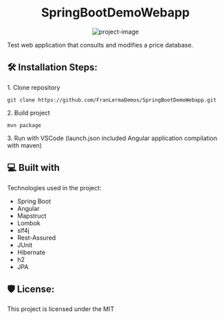 <h1 align="center" id="title">SpringBootDemoWebapp</h1>

<p align="center"><img src="" alt="project-image"></p>

<p id="description">Test web application that consults and modifies a price database.</p>

<h2>🛠️ Installation Steps:</h2>

<p>1. Clone repository</p>

```
git clone https://github.com/FranLermaDemos/SpringBootDemoWebapp.git
```

<p>2. Build project</p>

```
mvn package
```

<p>3. Run with VSCode (launch.json included Angular application compilation with maven)</p>

  
  
<h2>💻 Built with</h2>

Technologies used in the project:

*   Spring Boot
*   Angular
*   Mapstruct
*   Lombok
*   slf4j
*   Rest-Assured
*   JUnit
*   Hibernate
*   h2
*   JPA

<h2>🛡️ License:</h2>

This project is licensed under the MIT